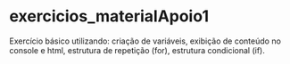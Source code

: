# exercicios_materialApoio1
Exercício básico utilizando: criação de variáveis, exibição de conteúdo no console e html, estrutura de repetição (for), estrutura condicional (if).
